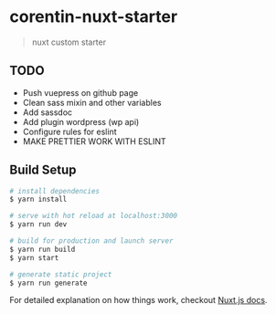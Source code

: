 # corentin-nuxt-starter

> nuxt custom starter

## TODO
- Push vuepress on github page
- Clean sass mixin and other variables
- Add sassdoc
- Add plugin wordpress (wp api)
- Configure rules for eslint
- MAKE PRETTIER WORK WITH ESLINT

## Build Setup

``` bash
# install dependencies
$ yarn install

# serve with hot reload at localhost:3000
$ yarn run dev

# build for production and launch server
$ yarn run build
$ yarn start

# generate static project
$ yarn run generate
```

For detailed explanation on how things work, checkout [Nuxt.js docs](https://nuxtjs.org).
